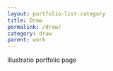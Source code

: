 ```yaml
---
layout: portfolio-list-category
title: Draw
permalink: /draw/
category: draw
parent: work
---
```


illustratio portfolio page
